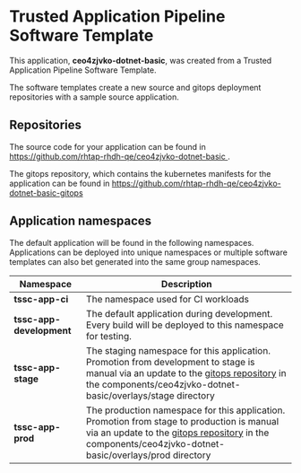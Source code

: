 # Trusted Application Pipeline Software Template

This application, **ceo4zjvko-dotnet-basic**, was created from a Trusted Application Pipeline Software Template.

The software templates create a new source and gitops deployment repositories with a sample source application. 

## Repositories

The source code for your application can be found in [https://github.com/rhtap-rhdh-qe/ceo4zjvko-dotnet-basic ](https://github.com/rhtap-rhdh-qe/ceo4zjvko-dotnet-basic ).
 
The gitops repository, which contains the kubernetes manifests for the application can be found in 
[https://github.com/rhtap-rhdh-qe/ceo4zjvko-dotnet-basic-gitops ](https://github.com/rhtap-rhdh-qe/ceo4zjvko-dotnet-basic-gitops ) 

## Application namespaces 

The default application will be found in the following namespaces. Applications can be deployed into unique namespaces or multiple software templates can also bet generated into the same group namespaces.  

|  Namespace   |  Description   |  
| -------- | -------- |
| **tssc-app-ci** | The namespace used for CI workloads |
| **tssc-app-development** | The default application during development. Every build will be deployed to this namespace for testing. |
| **tssc-app-stage** | The staging namespace for this application. Promotion from development to stage is manual via an update to the [gitops repository](https://github.com/rhtap-rhdh-qe/ceo4zjvko-dotnet-basic-gitops ) in the components/ceo4zjvko-dotnet-basic/overlays/stage directory |
| **tssc-app-prod** | The production namespace for this application. Promotion from stage to production is manual via an update to the [gitops repository](https://github.com/rhtap-rhdh-qe/ceo4zjvko-dotnet-basic-gitops ) in the components/ceo4zjvko-dotnet-basic/overlays/prod directory |
